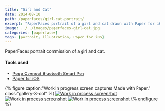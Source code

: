 ```yaml
---
title: "Girl and Cat"
date: 2014-08-10
path: /paperfaces/girl-cat-portrait/
excerpt: "PaperFaces portrait of a girl and cat drawn with Paper for iOS on an iPad."
image: ../../images/paperfaces-girl-cat.jpg
categories: [paperfaces]
tags: [portrait, illustration, Paper for iOS]
---
```


PaperFaces portrait commission of a girl and cat.

#### Tools used

- [Pogo Connect Bluetooth Smart Pen](https://www.amazon.com/gp/product/B009K448L4/ref=as_li_ss_tl?ie=UTF8&camp=1789&creative=390957&creativeASIN=B009K448L4&linkCode=as2&tag=mademist-20)
- [Paper for iOS](https://paper.bywetransfer.com/)

{% figure caption:"Work in progress screen captures Made with Paper." class:"gallery-3-col" %}
[![Work in process screenshot](../../images/paperfaces-girl-cat-process-1-600.jpg)](../../images/paperfaces-girl-cat-process-1-lg.jpg) [![Work in process screenshot](../../images/paperfaces-girl-cat-process-2-600.jpg)](../../images/paperfaces-girl-cat-process-2-lg.jpg) [![Work in process screenshot](../../images/paperfaces-girl-cat-process-3-600.jpg)](../../images/paperfaces-girl-cat-process-3-lg.jpg)
{% endfigure %}
